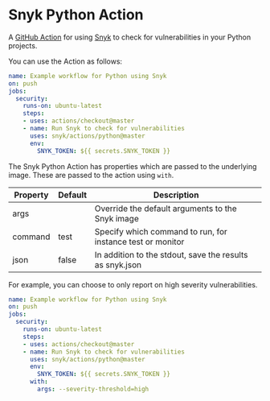 # Snyk Python Action

A [GitHub Action](https://github.com/features/actions) for using [Snyk](https://snyk.co/SnykGH) to check for
vulnerabilities in your Python projects.

You can use the Action as follows:

```yaml
name: Example workflow for Python using Snyk 
on: push
jobs:
  security:
    runs-on: ubuntu-latest
    steps:
    - uses: actions/checkout@master
    - name: Run Snyk to check for vulnerabilities
      uses: snyk/actions/python@master
      env:
        SNYK_TOKEN: ${{ secrets.SNYK_TOKEN }}
```

The Snyk Python Action has properties which are passed to the underlying image. These are
passed to the action using `with`.

| Property | Default | Description |
| --- | --- | --- |
| args |   | Override the default arguments to the Snyk image |
| command | test | Specify which command to run, for instance test or monitor |
| json | false | In addition to the stdout, save the results as snyk.json |

For example, you can choose to only report on high severity vulnerabilities.

```yaml
name: Example workflow for Python using Snyk 
on: push
jobs:
  security:
    runs-on: ubuntu-latest
    steps:
    - uses: actions/checkout@master
    - name: Run Snyk to check for vulnerabilities
      uses: snyk/actions/python@master
      env:
        SNYK_TOKEN: ${{ secrets.SNYK_TOKEN }}
      with:
        args: --severity-threshold=high
```
